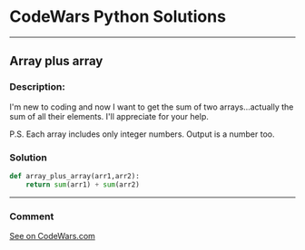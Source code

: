 # CodeWars Python Solutions

---

## Array plus array


### Description:

I'm new to coding and now I want to get the sum of two arrays...actually the sum of all their elements. I'll appreciate for your help.

P.S. Each array includes only integer numbers. Output is a number too.


### Solution


```python
def array_plus_array(arr1,arr2):
    return sum(arr1) + sum(arr2)

```

---
### Comment



[See on CodeWars.com](https://www.codewars.com/users/ITRonin)
